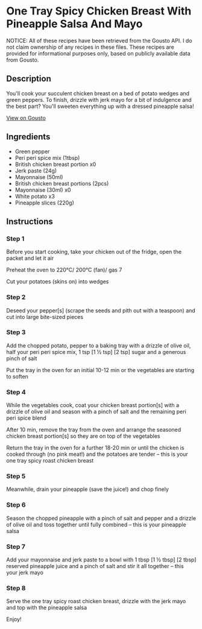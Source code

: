 # One Tray Spicy Chicken Breast With Pineapple Salsa And Mayo

NOTICE: All of these recipes have been retrieved from the Gousto API. I do not claim ownership of any recipes in these files. These recipes are provided for informational purposes only, based on publicly available data from Gousto.

## Description

You'll cook your succulent chicken breast on a bed of potato wedges and green peppers. To finish, drizzle with jerk mayo for a bit of indulgence and the best part? You'll sweeten everything up with a dressed pineapple salsa!

[View on Gousto](https://www.gousto.co.uk/recipes/cookbook/one-tray-spicy-roast-chicken-breast-with-pineapple-salsa-and-jerk-mayo)

## Ingredients

- Green pepper
- Peri peri spice mix (1tbsp)
- British chicken breast portion x0
- Jerk paste (24g)
- Mayonnaise (50ml)
- British chicken breast portions (2pcs)
- Mayonnaise (30ml) x0
- White potato x3
- Pineapple slices (220g)

## Instructions


### Step 1

Before you start cooking, take your chicken out of the fridge, open the packet and let it air

Preheat the oven to 220°C/ 200°C (fan)/ gas 7

Cut your potatoes (skins on) into wedges


### Step 2

Deseed your pepper[s] (scrape the seeds and pith out with a teaspoon) and cut into large bite-sized pieces


### Step 3

Add the chopped potato, pepper to a baking tray with a drizzle of olive oil, half your peri peri spice mix, 1 tsp <span class="text-purple">[1 ½ tsp] </span><span class="text-danger">[2 tsp] </span>sugar and a generous pinch of salt

Put the tray in the oven for an initial 10-12 min or the vegetables are starting to soften


### Step 4

While the vegetables cook, coat your chicken breast portion[s] with a drizzle of olive oil and season with a pinch of salt and the remaining peri peri spice blend

After 10 min, remove the tray from the oven and arrange the seasoned chicken breast portion[s] so they are on top of the vegetables

Return the tray in the oven for a further 18-20 min or until the chicken is cooked through (no pink meat!) and the potatoes are tender – this is your one tray spicy roast chicken breast


### Step 5

Meanwhile, drain your pineapple (save the juice!) and chop finely


### Step 6

Season the chopped pineapple with a pinch of salt and pepper and a drizzle of olive oil and toss together until fully combined – this is your pineapple salsa


### Step 7

Add your mayonnaise and jerk paste to a bowl with 1 tbsp <span class="text-purple">[1 ½ tbsp] </span><span class="text-danger">[2 tbsp]</span> reserved pineapple juice and a pinch of salt and stir it all together – this your jerk mayo

### Step 8

Serve the one tray spicy roast chicken breast, drizzle with the jerk mayo and top with the pineapple salsa

Enjoy!

